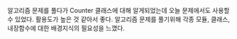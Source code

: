
알고리즘 문제를 풀다가 Counter 클래스에 대해 알게되었는데 오늘 문제에서도 사용할 수 있었다. 활용도가 높은 것 같아서 좋다. 
알고리즘 문제를 풀기위해 각종 모듈, 클래스, 내장함수에 대한 배경지식의 필요성을 느꼈다.